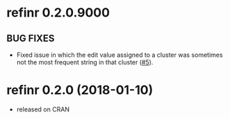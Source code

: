 refinr 0.2.0.9000
=================

## BUG FIXES

* Fixed issue in which the edit value assigned to a cluster was sometimes not the most frequent string in that cluster ([#5](https://github.com/ChrisMuir/refinr/issues/5)). 

refinr 0.2.0 (2018-01-10)
=========================

* released on CRAN
